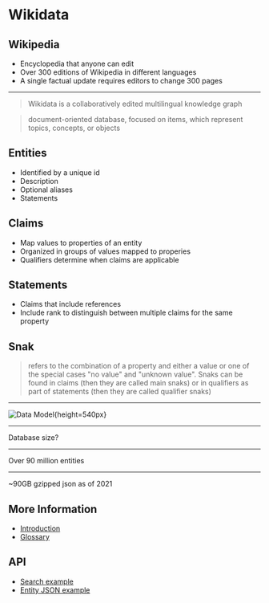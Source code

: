 Wikidata
========

Wikipedia
---------

- Encyclopedia that anyone can edit
- Over 300 editions of Wikipedia in different languages
- A single factual update requires editors to change 300 pages

---

> Wikidata is a collaboratively edited multilingual knowledge graph

> document-oriented database, focused on items, which represent topics, concepts, or objects

Entities
--------

- Identified by a unique id
- Description
- Optional aliases
- Statements

Claims
------

- Map values to properties of an entity
- Organized in groups of values mapped to properies
- Qualifiers determine when claims are applicable

Statements
----------

- Claims that include references
- Include rank to distinguish between multiple claims for the same property

Snak
----

> refers to the combination of a property and either a value or one of the special cases "no value" and "unknown value". Snaks can be found in claims (then they are called main snaks) or in qualifiers as part of statements (then they are called qualifier snaks)

---

![Data Model](https://upload.wikimedia.org/wikipedia/commons/a/ae/Datamodel_in_Wikidata.svg){height=540px}

---

Database size?

---

Over 90 million entities

---

~90GB gzipped json as of 2021

More Information
----------------

- [Introduction](https://www.wikidata.org/wiki/Wikidata:Introduction)
- [Glossary](https://www.wikidata.org/wiki/Wikidata:Glossary)

API
---

- [Search example](https://www.wikidata.org/w/api.php?action=wbsearchentities&search=Anderson%20University&language=en)
- [Entity JSON example](https://www.wikidata.org/wiki/Special:EntityData/Q4754216.json)
